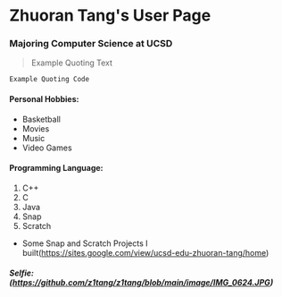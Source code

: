 # **Zhuoran Tang's User Page**

### Majoring Computer Science at UCSD

> Example Quoting Text

`Example Quoting Code`

#### Personal Hobbies:

- Basketball
- Movies
- Music
- Video Games


#### Programming Language:

1. C++
2. C
3. Java
4. Snap
5. Scratch
- Some Snap and Scratch Projects I built(https://sites.google.com/view/ucsd-edu-zhuoran-tang/home)

##### Selfie: (https://github.com/z1tang/z1tang/blob/main/image/IMG_0624.JPG)
